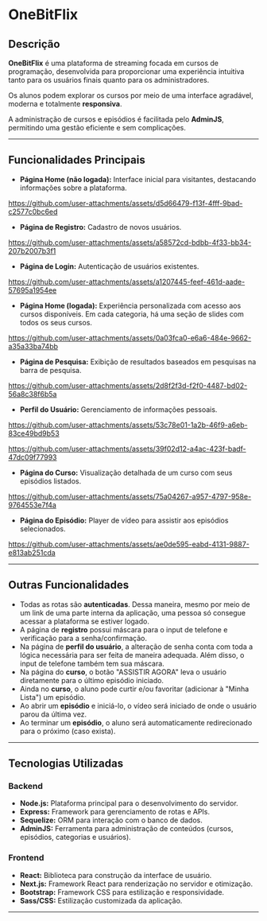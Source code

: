 # OneBitFlix

## Descrição

**OneBitFlix** é uma plataforma de streaming focada em cursos de programação, desenvolvida para proporcionar uma experiência intuitiva tanto para os usuários finais quanto para os administradores.

Os alunos podem explorar os cursos por meio de uma interface agradável, moderna e totalmente **responsiva**.

A administração de cursos e episódios é facilitada pelo **AdminJS**, permitindo uma gestão eficiente e sem complicações.

---

## Funcionalidades Principais

- **Página Home (não logada):** Interface inicial para visitantes, destacando informações sobre a plataforma.


https://github.com/user-attachments/assets/d5d66479-f13f-4fff-9bad-c2577c0bc6ed


- **Página de Registro:** Cadastro de novos usuários.


https://github.com/user-attachments/assets/a58572cd-bdbb-4f33-bb34-207b2007b3f1


- **Página de Login:** Autenticação de usuários existentes.


https://github.com/user-attachments/assets/a1207445-feef-461d-aade-57695a1954ee


- **Página Home (logada):** Experiência personalizada com acesso aos cursos disponíveis. Em cada categoria, há uma seção de slides com todos os seus cursos.


https://github.com/user-attachments/assets/0a03fca0-e6a6-484e-9662-a35a33ba74bb


- **Página de Pesquisa:** Exibição de resultados baseados em pesquisas na barra de pesquisa.


https://github.com/user-attachments/assets/2d8f2f3d-f2f0-4487-bd02-56a8c38f6b5a


- **Perfil do Usuário:** Gerenciamento de informações pessoais.


https://github.com/user-attachments/assets/53c78e01-1a2b-46f9-a6eb-83ce49bd9b53


https://github.com/user-attachments/assets/39f02d12-a4ac-423f-badf-47dc09f77993


- **Página do Curso:** Visualização detalhada de um curso com seus episódios listados.


https://github.com/user-attachments/assets/75a04267-a957-4797-958e-9764553e7f4a


- **Página do Episódio:** Player de vídeo para assistir aos episódios selecionados.


https://github.com/user-attachments/assets/ae0de595-eabd-4131-9887-e813ab251cda


---

## Outras Funcionalidades

- Todas as rotas são **autenticadas**. Dessa maneira, mesmo por meio de um link de uma parte interna da aplicação, uma pessoa só consegue acessar a plataforma se estiver logado.
- A página de **registro** possui máscara para o input de telefone e verificação para a senha/confirmação.
- Na página de **perfil do usuário**, a alteração de senha conta com toda a lógica necessária para ser feita de maneira adequada. Além disso, o input de telefone também tem sua máscara.
- Na página do **curso**, o botão "ASSISTIR AGORA" leva o usuário diretamente para o último episódio iniciado.
- Ainda no **curso**, o aluno pode curtir e/ou favoritar (adicionar à "Minha Lista") um episódio.
- Ao abrir um **episódio** e iniciá-lo, o vídeo será iniciado de onde o usuário parou da última vez.
- Ao terminar um **episódio**, o aluno será automaticamente redirecionado para o próximo (caso exista).

---

## Tecnologias Utilizadas

### **Backend**
- **Node.js:** Plataforma principal para o desenvolvimento do servidor.
- **Express:** Framework para gerenciamento de rotas e APIs.
- **Sequelize:** ORM para interação com o banco de dados.
- **AdminJS:** Ferramenta para administração de conteúdos (cursos, episódios, categorias e usuários).

### **Frontend**
- **React:** Biblioteca para construção da interface de usuário.
- **Next.js:** Framework React para renderização no servidor e otimização.
- **Bootstrap:** Framework CSS para estilização e responsividade.
- **Sass/CSS:** Estilização customizada da aplicação.

---
